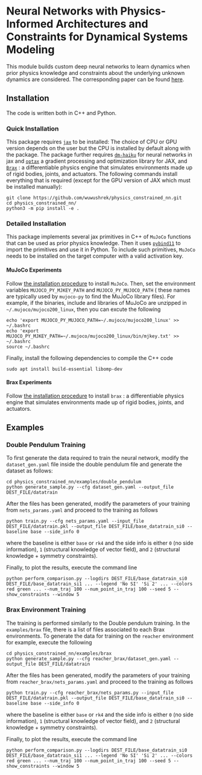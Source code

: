 # Neural Networks with Physics-Informed Architectures and Constraints for Dynamical Systems Modeling

This module builds custom deep neural networks to learn dynamics when prior physics knowledge and constraints about the underlying unknown dynamics are considered. 
The corresponding paper can be found [here](https://arxiv.org/pdf/2109.06407.pdf).

## Installation

The code is written both in C++ and Python.

### Quick Installation


This package requires [``jax``](https://github.com/google/jax) to be installed: The choice of CPU or GPU version depends on the user but the CPU is installed by default along with the package.
The package further requires [``dm-haiku``](https://github.com/deepmind/dm-haiku) for neural networks in jax and [``optax``](https://github.com/deepmind/optax) a gradient processing and optimization library for JAX, and [``Brax``](https://github.com/google/brax) :  a differentiable physics engine that simulates environments made up of rigid bodies, joints, and actuators. The following commands install everything that is required (except for the GPU version of JAX which must be installed manually):

```
git clone https://github.com/wuwushrek/physics_constrained_nn.git
cd physics_constrained_nn/
python3 -m pip install -e . 
```

### Detailed Installation

This package implements several jax primitives in C++ of ``MuJoCo`` functions that can be used as prior physics knowledge. Then it uses [``pybind11``]() to import the primitives and use it in Python. To include such primitives, ``MuJoCo`` needs to be installed on the target computer with a valid activation key. 

#### MuJoCo Experiments
Follow [the installation procedure](https://www.roboti.us/) to install ``MuJoCo``. Then, set the environment variables ``MUJOCO_PY_MJKEY_PATH`` and ``MUJOCO_PY_MUJOCO_PATH`` ( these names are typically used by ``mujoco-py`` to find the MuJoCo library files). For example, if the binaries, include and libraries of MuJoCo are unzipped in ``~/.mujoco/mujoco200_linux``, then you can excute the following
```
echo 'export MUJOCO_PY_MUJOCO_PATH=~/.mujoco/mujoco200_linux' >> ~/.bashrc 
echo 'export MUJOCO_PY_MJKEY_PATH=~/.mujoco/mujoco200_linux/bin/mjkey.txt' >> ~/.bashrc 
source ~/.bashrc
```

Finally, install the following dependencies to compile the C++ code
```
sudo apt install build-essential libomp-dev
```

#### Brax Experiments
Follow [the installation procedure](https://github.com/google/brax) to install ``brax`` :  a differentiable physics engine that simulates environments made up of rigid bodies, joints, and actuators.


## Examples

### Double Pendulum Training

To first generate the data required to train the neural network, modify the ``dataset_gen.yaml`` file inside the double pendulum file and generate the dataset as follows:
```
cd physics_constrained_nn/examples/double_pendulum
python generate_sample.py --cfg dataset_gen.yaml --output_file DEST_FILE/datatrain
```

After the files has been generated, modify the parameters of your training from ``nets_params.yaml`` and proceed to the training as follows
```
python train.py --cfg nets_params.yaml --input_file DEST_FILE/datatrain.pkl --output_file DEST_FILE/base_datatrain_si0 --baseline base --side_info 0
```
where the baseline is either `base` or `rk4` and the side info is either `0` (no side information), `1` (structural knowledge of vector field), and `2` (structural knowledge + symmetry constraints).

Finally, to plot the results, execute the command line
```
python perform_comparison.py --logdirs DEST_FILE/base_datatrain_si0 DEST_FILE/base_datatrain_si1 ... --legend 'No SI' 'Si 2' ... --colors red green ... --num_traj 100 --num_point_in_traj 100 --seed 5 --show_constraints --window 5
```

### Brax Environment Training

The training is performed similarly to the Double pendulum training. In the `examples/brax` file, there is a list of files associated to each Brax environments. To generate the data for training on the `reacher` environment for example, execute the following
```
cd physics_constrained_nn/examples/brax
python generate_sample.py --cfg reacher_brax/dataset_gen.yaml --output_file DEST_FILE/datatrain
```

After the files has been generated, modify the parameters of your training from ``reacher_brax/nets_params.yaml`` and proceed to the training as follows

```
python train.py --cfg reacher_brax/nets_params.py --input_file DEST_FILE/datatrain.pkl --output_file DEST_FILE/base_datatrain_si0 --baseline base --side_info 0
```
where the baseline is either `base` or `rk4` and the side info is either `0` (no side information), `1` (structural knowledge of vector field), and `2` (structural knowledge + symmetry constraints).

Finally, to plot the results, execute the command line
```
python perform_comparison.py --logdirs DEST_FILE/base_datatrain_si0 DEST_FILE/base_datatrain_si1 ... --legend 'No SI' 'Si 2' ... --colors red green ... --num_traj 100 --num_point_in_traj 100 --seed 5 --show_constraints --window 5
```
